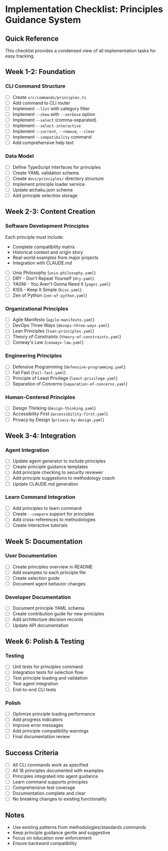 # Implementation Checklist: Principles Guidance System

## Quick Reference

This checklist provides a condensed view of all implementation tasks for easy tracking.

## Week 1-2: Foundation

### CLI Command Structure

- [ ] Create `src/commands/principles.ts`
- [ ] Add command to CLI router
- [ ] Implement `--list` with category filter
- [ ] Implement `--show` with `--verbose` option
- [ ] Implement `--select` (comma-separated)
- [ ] Implement `--select-interactive`
- [ ] Implement `--current`, `--remove`, `--clear`
- [ ] Implement `--compatibility` command
- [ ] Add comprehensive help text

### Data Model

- [ ] Define TypeScript interfaces for principles
- [ ] Create YAML validation schema
- [ ] Create `docs/principles/` directory structure
- [ ] Implement principle loader service
- [ ] Update aichaku.json schema
- [ ] Add principle selection storage

## Week 2-3: Content Creation

### Software Development Principles

Each principle must include:

- Complete compatibility matrix
- Historical context and origin story
- Real-world examples from major projects
- Integration with CLAUDE.md

- [ ] Unix Philosophy (`unix-philosophy.yaml`)
- [ ] DRY - Don't Repeat Yourself (`dry.yaml`)
- [ ] YAGNI - You Aren't Gonna Need It (`yagni.yaml`)
- [ ] KISS - Keep It Simple (`kiss.yaml`)
- [ ] Zen of Python (`zen-of-python.yaml`)

### Organizational Principles

- [ ] Agile Manifesto (`agile-manifesto.yaml`)
- [ ] DevOps Three Ways (`devops-three-ways.yaml`)
- [ ] Lean Principles (`lean-principles.yaml`)
- [ ] Theory of Constraints (`theory-of-constraints.yaml`)
- [ ] Conway's Law (`conways-law.yaml`)

### Engineering Principles

- [ ] Defensive Programming (`defensive-programming.yaml`)
- [ ] Fail Fast (`fail-fast.yaml`)
- [ ] Principle of Least Privilege (`least-privilege.yaml`)
- [ ] Separation of Concerns (`separation-of-concerns.yaml`)

### Human-Centered Principles

- [ ] Design Thinking (`design-thinking.yaml`)
- [ ] Accessibility First (`accessibility-first.yaml`)
- [ ] Privacy by Design (`privacy-by-design.yaml`)

## Week 3-4: Integration

### Agent Integration

- [ ] Update agent generator to include principles
- [ ] Create principle guidance templates
- [ ] Add principle checking to security reviewer
- [ ] Add principle suggestions to methodology coach
- [ ] Update CLAUDE.md generation

### Learn Command Integration

- [ ] Add principles to learn command
- [ ] Create `--compare` support for principles
- [ ] Add cross-references to methodologies
- [ ] Create interactive tutorials

## Week 5: Documentation

### User Documentation

- [ ] Create principles overview in README
- [ ] Add examples to each principle file
- [ ] Create selection guide
- [ ] Document agent behavior changes

### Developer Documentation

- [ ] Document principle YAML schema
- [ ] Create contribution guide for new principles
- [ ] Add architecture decision records
- [ ] Update API documentation

## Week 6: Polish & Testing

### Testing

- [ ] Unit tests for principles command
- [ ] Integration tests for selection flow
- [ ] Test principle loading and validation
- [ ] Test agent integration
- [ ] End-to-end CLI tests

### Polish

- [ ] Optimize principle loading performance
- [ ] Add progress indicators
- [ ] Improve error messages
- [ ] Add principle compatibility warnings
- [ ] Final documentation review

## Success Criteria

- [ ] All CLI commands work as specified
- [ ] All 18 principles documented with examples
- [ ] Principles integrated into agent guidance
- [ ] Learn command supports principles
- [ ] Comprehensive test coverage
- [ ] Documentation complete and clear
- [ ] No breaking changes to existing functionality

## Notes

- Use existing patterns from methodologies/standards commands
- Keep principle guidance gentle and suggestive
- Focus on education over enforcement
- Ensure backward compatibility
